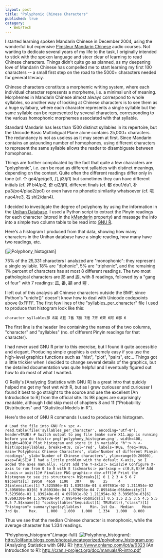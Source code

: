 ```yaml
---
layout: post
title: "Polyphonic Chinese Characters"
published: true
category:
  - Web/Tech
---
```


I started learning spoken Mandarin Chinese in December 2004, using the
wonderful but expensive [Pimsleur Mandarin Chinese] audio courses. Not
wanting to dedicate several years of my life to the task, I originally
intended to stick with the spoken language and steer clear of learning
to read Chinese characters. Things didn't quite go as planned, as my
deepening love of Mandarin Chinese has compelled me to start learning my
first 100 characters -- a small first step on the road to the 5000+
characters needed for general literacy.

Chinese characters constitute a morphemic writing system, where each
individual character represents a morpheme, i.e. a minimal unit of
meaning. Morphemes in Mandarin Chinese almost always correspond to whole
syllables, so another way of looking at Chinese characters is to see
them as a huge syllabary, where each character represents a single
syllable but the same syllable can be represented by several characters,
corresponding to the various homophonic morphemes associated with that
syllable.

Standard Mandarin has less than 1500 distinct syllables in its
repertoire, but the Unicode Basic Multinligual Plane alone contains
25,000+ characters. The redundancy is not as useless as it may seem at
first. Since Mandarin contains an astounding number of homophones, using
different characters to represent the same syllable allows the reader to
disambiguate between homophones.

Things are further complicated by the fact that quite a few characters
are "polyphonic", i.e. can be read as different syllables with distinct
meanings, depending on the context. Quite often the different readings
differ only in tone (cf. 个 ge4/ge/ge3, 几 ji3/ji1) but sometimes they
can have different initials (cf. 裨 bi4/pi2, 奇 qi2/ji1), different
finals (cf. 都 dou1/du1, 朴 pu3/po4/piao2/po1) or even have no phonetic
similarity whatsoever (cf. 喏 nuo4/re3, 石 shi2/dan4).

I decided to investigate the degree of polyphony by using the
information in the [Unihan Database]. I used a Python script to extract
the Pinyin readings for each character (stored in the [kMandarin]
property) and massage the info into a simple two column table to be read
into [GNU R].

Here's a histogram I produced from that data, showing how many
characters in the Unihan database have a single reading, how many have
two readings, etc.

[![Polyphony\_histogram]]

75% of the 25,331 characters I analyzed are "monophonic": they represent
a single syllable. 18% are "diphonic", 5% are "triphonic", and the
remaining 1% percent of characters has at most 8 different readings. The
two most pathological characters are 那 and 誒, with 8 readings,
followed by a "gang of four" with 7 readings: 苴, 番, 䫖 and 㱯 .

I left out of this analysis all Chinese characters outside the BMP,
since Python's "unichr()" doesn't know how to deal with Unicode
codepoints above 0xFFFF. The first few lines of the
"syllables\_per\_character" file I used to produce that histogram look
like this:

`character syllables那 8誒 8苴 7番 7䫖 7㱯 7齐 6齊 6阿 6邪 6`

The first line is the header line containing the names of the two
columns, "character" and "syllables" (no. of different Pinyin readings
for that character).

I had never used GNU R prior to this exercise, but I found it quite
accessible and elegant. Producing simple graphics is extremely easy if
you use the high-level graphics functions such as "hist", "plot",
"pairs", etc... Things got a little trickier when I decided to change
several details of the graphics, but the detailed documentation was
quite helpful and I eventually figured out how to do most of what I
wanted.

O'Reilly's [Analyzing Statistics with GNU R] is a great intro that
quickly helped me get my feet wet with R, but as I grew curiouser and
curiouser I found it best to go straight to the source and use the
excellent [An Introduction to R] from the official site. Its 98 pages
are surprisingly readable, although I did skip most of chapters 8 and 11
("Probability Distributions" and "Statistical Models in R").

Here's the set of GNU R commands I used to produce this histogram.

`# Load the file into GNU R:> spc <- read.table(file('syllables_per_character', encoding='utf-8'), header=TRUE) # Switch output to png file (make sure X11.app is running before you do this):> png('polyphony_histogram.png', width=400, height=400)# Plot histogram and store it in variable "h":> h <- hist(spc$syllables, breaks=0:8, col='red', labels=TRUE, freq=TRUE, main='Polyphonic Chinese Characters', xlab='Number of different Pinyin readings', ylab='Number of Chinese characters', ylim=range(0:20000), axes=FALSE)# I had a little problem with the default X-axis, so I added the axes manually. First add the Y-axis:> axis(2)# Configure X-axis to run from 0 to 8 with 8 tickmarks:> par(xaxp = c(0,8,8))# Add X-axis:> axis(1)# Finalize PNG graphic:> dev.off()# Print the histogram to see its structure:> h$breaks[1] 0 1 2 3 4 5 6 7 8$counts[1] 19058  4659  1190   307    86    25     4     2$intensities[1] 7.523586e-01 1.839248e-01 4.697801e-02 1.211954e-02 3.395050e-03[6] 9.869330e-04 1.579093e-04 7.895464e-05$density[1] 7.523586e-01 1.839248e-01 4.697801e-02 1.211954e-02 3.395050e-03[6] 9.869330e-04 1.579093e-04 7.895464e-05$mids[1] 0.5 1.5 2.5 3.5 4.5 5.5 6.5 7.5$xname[1] "spc$syllables"$equidist[1] TRUEattr(,"class")[1] "histogram"> summary(spc$syllables)    Min. 1st Qu.  Median    Mean 3rd Qu.    Max.    1.000   1.000   1.000   1.334   1.000   8.000`

Thus we see that the median Chinese character is monophonic, while the
average character has 1.334 readings.

  [Pimsleur Mandarin Chinese]: http://www.simonsays.com/content/browse.cfm?sid=128&pid=516362,369950
  [Unihan Database]: http://www.unicode.org/charts/unihan.html
  [kMandarin]: http://www.unicode.org/Public/UNIDATA/Unihan.html#kMandarin
  [GNU R]: http://www.r-project.org/
  [Polyphony\_histogram]: http://olifante.blogs.com/photos/uncategorized/polyphony_histogram.png
    "Polyphony_histogram"{.image-full}
  [![Polyphony\_histogram]]: http://olifante.blogs.com/photos/uncategorized/polyphony_histogram.png
  [Analyzing Statistics with GNU R]: http://www.onlamp.com/lpt/a/6323
  [An Introduction to R]: http://cran.r-project.org/doc/manuals/R-intro.pdf
